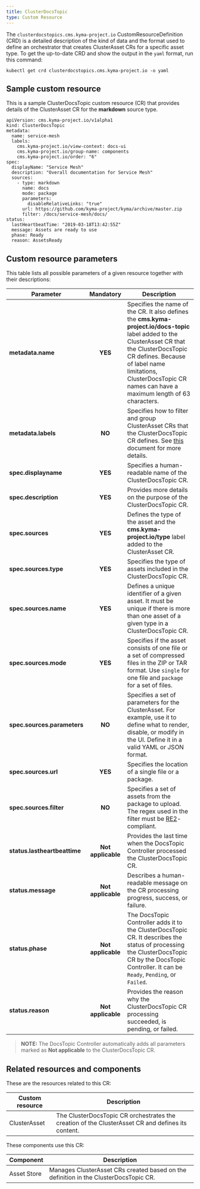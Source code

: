 ```yaml
---
title: ClusterDocsTopic
type: Custom Resource
---
```


The `clusterdocstopics.cms.kyma-project.io` CustomResourceDefinition (CRD) is a detailed description of the kind of data and the format used to define an orchestrator that creates ClusterAsset CRs for a specific asset type. To get the up-to-date CRD and show the output in the `yaml` format, run this command:

```
kubectl get crd clusterdocstopics.cms.kyma-project.io -o yaml
```

## Sample custom resource

This is a sample ClusterDocsTopic custom resource (CR) that provides details of the ClusterAsset CR for the **markdown** source type.

```
apiVersion: cms.kyma-project.io/v1alpha1
kind: ClusterDocsTopic
metadata:
  name: service-mesh
  labels:
    cms.kyma-project.io/view-context: docs-ui
    cms.kyma-project.io/group-name: components
    cms.kyma-project.io/order: "6"
spec:
  displayName: "Service Mesh"
  description: "Overall documentation for Service Mesh"
  sources:
    - type: markdown
      name: docs
      mode: package
      parameters:
        disableRelativeLinks: "true"
      url: https://github.com/kyma-project/kyma/archive/master.zip
      filter: /docs/service-mesh/docs/
status:
  lastHeartbeatTime: "2019-03-18T13:42:55Z"
  message: Assets are ready to use
  phase: Ready
  reason: AssetsReady

```

## Custom resource parameters

This table lists all possible parameters of a given resource together with their descriptions:


| Parameter   |      Mandatory      |  Description |
|----------|:-------------:|------|
| **metadata.name** |    **YES**   | Specifies the name of the CR. It also defines the **cms.kyma-project.io/docs-topic** label added to the ClusterAsset CR that the ClusterDocsTopic CR defines. Because of label name limitations, ClusterDocsTopic CR names can have a maximum length of 63 characters. |
| **metadata.labels** |    **NO**   | Specifies how to filter and group ClusterAsset CRs that the ClusterDocsTopic CR defines. See [this](#details-headless-cms-in-console) document for more details. |
| **spec.displayname** |    **YES**   | Specifies a human-readable name of the ClusterDocsTopic CR. |
| **spec.description** |    **YES**   | Provides more details on the purpose of the ClusterDocsTopic CR. |
| **spec.sources** |    **YES**   | Defines the type of the asset and the **cms.kyma-project.io/type** label added to the ClusterAsset CR.  |
| **spec.sources.type** |    **YES**   | Specifies the type of assets included in the ClusterDocsTopic CR. |
| **spec.sources.name** |    **YES**   | Defines a unique identifier of a given asset. It must be unique if there is more than one asset of a given type in a ClusterDocsTopic CR. |
| **spec.sources.mode** |    **YES**   | Specifies if the asset consists of one file or a set of compressed files in the ZIP or TAR format. Use `single` for one file and `package` for a set of files.  |
| **spec.sources.parameters** |    **NO**   | Specifies a set of parameters for the ClusterAsset. For example, use it to define what to render, disable, or modify in the UI. Define it in a valid YAML or JSON format. |
| **spec.sources.url** |    **YES**   | Specifies the location of a single file or a package. |
| **spec.sources.filter** |    **NO**   | Specifies a set of assets from the package to upload. The regex used in the filter must be [RE2](https://golang.org/s/re2syntax)-compliant. |
| **status.lastheartbeattime** |    **Not applicable**   | Provides the last time when the DocsTopic Controller processed the ClusterDocsTopic CR. |
| **status.message** |    **Not applicable**   | Describes a human-readable message on the CR processing progress, success, or failure. |
| **status.phase** |    **Not applicable**   | The DocsTopic Controller adds it to the ClusterDocsTopic CR. It describes the status of processing the ClusterDocsTopic CR by the DocsTopic Controller. It can be `Ready`, `Pending`, or `Failed`. |
| **status.reason** |    **Not applicable**   | Provides the reason why the ClusterDocsTopic CR processing succeeded, is pending, or failed.  |

> **NOTE:** The DocsTopic Controller automatically adds all parameters marked as **Not applicable** to the ClusterDocsTopic CR.

## Related resources and components

These are the resources related to this CR:

| Custom resource |   Description |
|----------|------|
| ClusterAsset | The ClusterDocsTopic CR orchestrates the creation of the ClusterAsset CR and defines its content. |

These components use this CR:

| Component   |   Description |
|----------|------|
| Asset Store |  Manages ClusterAsset CRs created based on the definition in the ClusterDocsTopic CR. |
